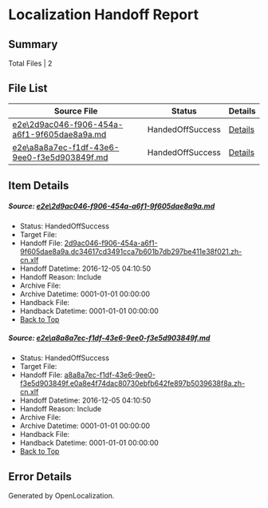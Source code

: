 # <a name='report-top'></a> Localization Handoff Report

## Summary
 Total Files | 2

## File List
 Source File | Status | Details 
 ----------- | ------ | ------- 
 [e2e\2d9ac046-f906-454a-a6f1-9f605dae8a9a.md](https://github.com/OpenLocalizationTestOrg/ol-test0/blob/678844146888aa07cfadb9553eabfb0ad692b747/e2e/2d9ac046-f906-454a-a6f1-9f605dae8a9a.md) | HandedOffSuccess | [Details](#caaf651980dccbef3309f98f7b9eac8877f0b9dc1)
 [e2e\a8a8a7ec-f1df-43e6-9ee0-f3e5d903849f.md](https://github.com/OpenLocalizationTestOrg/ol-test0/blob/678844146888aa07cfadb9553eabfb0ad692b747/e2e/a8a8a7ec-f1df-43e6-9ee0-f3e5d903849f.md) | HandedOffSuccess | [Details](#6d2c0392239d081b890f559455c52d260fcb08f32)

## Item Details
##### <a name='caaf651980dccbef3309f98f7b9eac8877f0b9dc1'></a> Source: [e2e\2d9ac046-f906-454a-a6f1-9f605dae8a9a.md](https://github.com/OpenLocalizationTestOrg/ol-test0/blob/678844146888aa07cfadb9553eabfb0ad692b747/e2e/2d9ac046-f906-454a-a6f1-9f605dae8a9a.md)
* Status: HandedOffSuccess
* Target File: 
* Handoff File: [2d9ac046-f906-454a-a6f1-9f605dae8a9a.dc34617cd3491cca7b601b7db297be411e38f021.zh-cn.xlf](https://github.com/OpenLocalizationTestOrg/ol-test0-handoff/blob/5eeb10898b2e6445858c9881b03c43eccc3fcd0e/ol-handoff/OpenLocalizationTestOrg/ol-test0-zhcn/shujia/ht/2d9ac046-f906-454a-a6f1-9f605dae8a9a.dc34617cd3491cca7b601b7db297be411e38f021.zh-cn.xlf)
* Handoff Datetime: 2016-12-05 04:10:50
* Handoff Reason: Include
* Archive File: 
* Archive Datetime: 0001-01-01 00:00:00
* Handback File: 
* Handback Datetime: 0001-01-01 00:00:00
* [Back to Top](#report-top)

##### <a name='6d2c0392239d081b890f559455c52d260fcb08f32'></a> Source: [e2e\a8a8a7ec-f1df-43e6-9ee0-f3e5d903849f.md](https://github.com/OpenLocalizationTestOrg/ol-test0/blob/678844146888aa07cfadb9553eabfb0ad692b747/e2e/a8a8a7ec-f1df-43e6-9ee0-f3e5d903849f.md)
* Status: HandedOffSuccess
* Target File: 
* Handoff File: [a8a8a7ec-f1df-43e6-9ee0-f3e5d903849f.e0a8e4f74dac80730ebfb642fe897b5039638f8a.zh-cn.xlf](https://github.com/OpenLocalizationTestOrg/ol-test0-handoff/blob/5eeb10898b2e6445858c9881b03c43eccc3fcd0e/ol-handoff/OpenLocalizationTestOrg/ol-test0-zhcn/shujia/ht/a8a8a7ec-f1df-43e6-9ee0-f3e5d903849f.e0a8e4f74dac80730ebfb642fe897b5039638f8a.zh-cn.xlf)
* Handoff Datetime: 2016-12-05 04:10:50
* Handoff Reason: Include
* Archive File: 
* Archive Datetime: 0001-01-01 00:00:00
* Handback File: 
* Handback Datetime: 0001-01-01 00:00:00
* [Back to Top](#report-top)


## Error Details

Generated by OpenLocalization.
